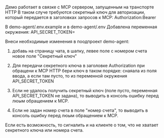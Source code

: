 Демо работает в связке с MCP сервером, запущенным на транспорте HTTP
В таком случе требуются секретный ключ для авторизации, который передается
в заголовках запросов к MCP: Authorization:Bearer <secret-token>

В demo-agent/.env.example и в demo-agent/.env
Добавлена переменная окружения: API_SECRET_TOKEN=<secret-token>

Внеси необходимые изменения в поодпроект demo-agent:

1) добавь на страницу чата, в шапку, левее поле с номером счета новое поле "Секретный ключ"
2) Для передачи секретного ключа в заголовке Authorization при обращени к MCP HTTP бери ключ в таком порядке:
   снаяала из поля ввода, а если там пусто, то из переменной окружения API_SECRET_TOKEN
3) Если не удалось получить секретный ключ (поле пусто, переменная API_SECRET_TOKEN не задана), то выводить в
   консоль ошибку перед люым обращением к MCP.

4) Если не задан номер счета в поле "номер счета", то выводить в консоль ошибку  перед люым обращением к MCP.

Если есть возможность, то сигналить и на клиенте о том, что не хватает секретного ключа или номера счета.
